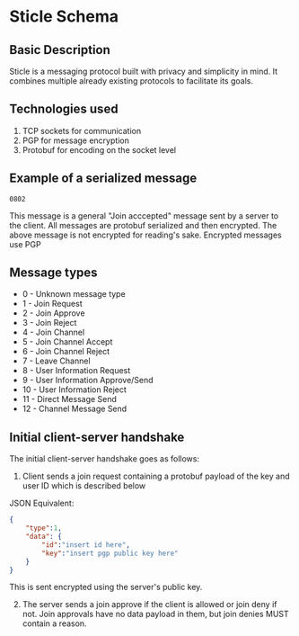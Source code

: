 # Sticle Schema

## Basic Description
Sticle is a messaging protocol built with privacy and simplicity in mind. It 
combines multiple already existing protocols to facilitate its goals. 

## Technologies used
1. TCP sockets for communication
2. PGP for message encryption
3. Protobuf for encoding on the socket level

## Example of a serialized message

```hex
0802
```
This message is a general "Join acccepted" message sent by a server to the 
client. All messages are protobuf serialized and then encrypted. The above message is not encrypted for reading's sake. Encrypted messages use PGP 


## Message types
- 0 - Unknown message type 
- 1 - Join Request
- 2 - Join Approve
- 3 - Join Reject
- 4 - Join Channel
- 5 - Join Channel Accept
- 6 - Join Channel Reject
- 7 - Leave Channel
- 8 - User Information Request
- 9 - User Information Approve/Send
- 10 - User Information Reject
- 11 - Direct Message Send
- 12 - Channel Message Send

## Initial client-server handshake
The initial client-server handshake goes as follows:
1. Client sends a join request containing a protobuf payload of the key and user ID which is described below

JSON Equivalent:
```json
{ 
    "type":1, 
    "data": {
        "id":"insert id here",
        "key":"insert pgp public key here"
    }
}
```

This is sent encrypted using the server's public key. 

2. The server sends a join approve if the client is allowed or join deny if not. Join approvals have no data payload in them, but join denies MUST contain a reason.
